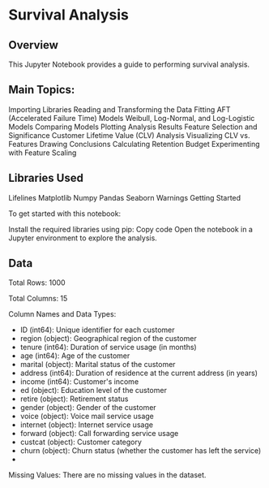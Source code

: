 # Survival Analysis 

## Overview

This Jupyter Notebook provides a guide to performing survival analysis.

## Main Topics:

Importing Libraries Reading and Transforming the Data Fitting AFT (Accelerated Failure Time) Models Weibull, Log-Normal, and Log-Logistic Models Comparing Models Plotting Analysis Results Feature Selection and Significance Customer Lifetime Value (CLV) Analysis Visualizing CLV vs. Features Drawing Conclusions Calculating Retention Budget Experimenting with Feature Scaling

## Libraries Used

Lifelines Matplotlib Numpy Pandas Seaborn Warnings Getting Started

To get started with this notebook:

Install the required libraries using pip:
Copy code
Open the notebook in a Jupyter environment to explore the analysis.

## Data

Total Rows: 1000

Total Columns: 15

Column Names and Data Types:

- ID (int64): Unique identifier for each customer
- region (object): Geographical region of the customer
- tenure (int64): Duration of service usage (in months)
- age (int64): Age of the customer
- marital (object): Marital status of the customer
- address (int64): Duration of residence at the current address (in years)
- income (int64): Customer's income
- ed (object): Education level of the customer
- retire (object): Retirement status
- gender (object): Gender of the customer
- voice (object): Voice mail service usage
- internet (object): Internet service usage
- forward (object): Call forwarding service usage
- custcat (object): Customer category
- churn (object): Churn status (whether the customer has left the service)
- 
Missing Values: There are no missing values in the dataset.
